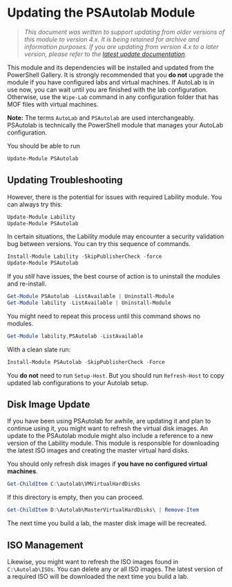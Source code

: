 # Updating the PSAutolab Module

> *This document was written to support updating from older versions of this module to version 4.x. It is being retained for archive and information purposes. If you are updating from version 4.x to a later version, please refer to the [latest update documentation](update-v5.md)*.

This module and its dependencies will be installed and updated from the PowerShell Gallery. It is strongly recommended that you __do not__ upgrade  the module if you have configured labs and virtual machines. If AutoLab is in use now, you can wait until you are finished with the lab configuration. Otherwise, use the `Wipe-Lab` command in any configuration folder that has MOF files with virtual machines.

__Note:__ The terms `AutoLab` and `PSAutolab` are used interchangeably. PSAutolab is technically the PowerShell module that manages your AutoLab configuration.

You should be able to run

```powershell
Update-Module PSAutolab
```

## Updating Troubleshooting

However, there is the potential for issues with required Lability module. You can always try this:

```powershell
Update-Module Lability
Update-Module PSAutolab
```

In certain situations, the Lability module may encounter a security validation bug between versions. You can try this sequence of commands.

```powershell
Install-Module Lability -SkipPublisherCheck -force
Update-Module PSAutolab
```

If you *still* have issues, the best course of action is to uninstall the modules and re-install.

```powershell
Get-Module PSAutolab -ListAvailable | Uninstall-Module
Get-Module lability -ListAvailable | Uninstall-Module
```

You might need to repeat this process until this command shows no modules.

```powershell
Get-Module lability,PSAutolab -ListAvailable
```

With a clean slate run:

```powershell
Install-Module PSAutolab -SkipPublisherCheck -Force
```

You __do not__ need to run `Setup-Host`. But you should run `Refresh-Host` to copy updated lab configurations to your Autolab setup.

## Disk Image Update

If you have been using PSAutolab for awhile, are updating it and plan to continue using it, you might want to refresh the virtual disk images. An update to the PSAutolab module might also include a reference to a new version of the Lability module. This module is responsible for downloading the latest ISO images and creating the master virtual hard disks.

You should only refresh disk images if __you have no configured virtual machines__.

```powershell
Get-ChildItem C:\autolab\VMVirtualHardDisks
```

If this directory is empty, then you can proceed.

```powershell
Get-ChildItem D:\Autolab\MasterVirtualHardDisks\ | Remove-Item
```

The next time you build a lab, the master disk image will be recreated.

## ISO Management

Likewise, you might want to refresh the ISO images found in `C:\Autolab\ISOs`. You can delete any or all ISO images. The latest version of a required ISO will be downloaded the next time you build a lab.
